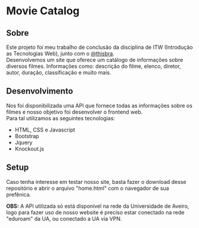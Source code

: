# Movie Catalog

## Sobre
Este projeto foi meu trabalho de conclusão da disciplina de ITW (Introdução as Tecnologias Web), junto com o [@thisbra](https://github.com/thisbra).  
Desenvolvemos um site que oferece um catálogo de informações sobre diversos filmes. Informações como: descrição do filme, elenco, diretor, autor, duração, classificação e muito mais.  


## Desenvolvimento
Nos foi disponibilizada uma API que fornece todas as informações sobre os filmes e nosso objetivo foi desenvolver o frontend web.  
Para tal utilizamos as seguintes tecnologias:
* HTML, CSS e Javascript
* Bootstrap
* Jquery
* Knockout.js

## Setup
Caso tenha interesse em testar nosso site, basta fazer o download desse repositório e abrir o arquivo "home.html" com o navegador de sua prefênica.  

**OBS:** A API utilizada só está disponível na rede da Universidade de Aveiro, logo para fazer uso de nosso website é preciso estar conectado na rede "eduroam" da UA, ou conectado a UA via VPN.
